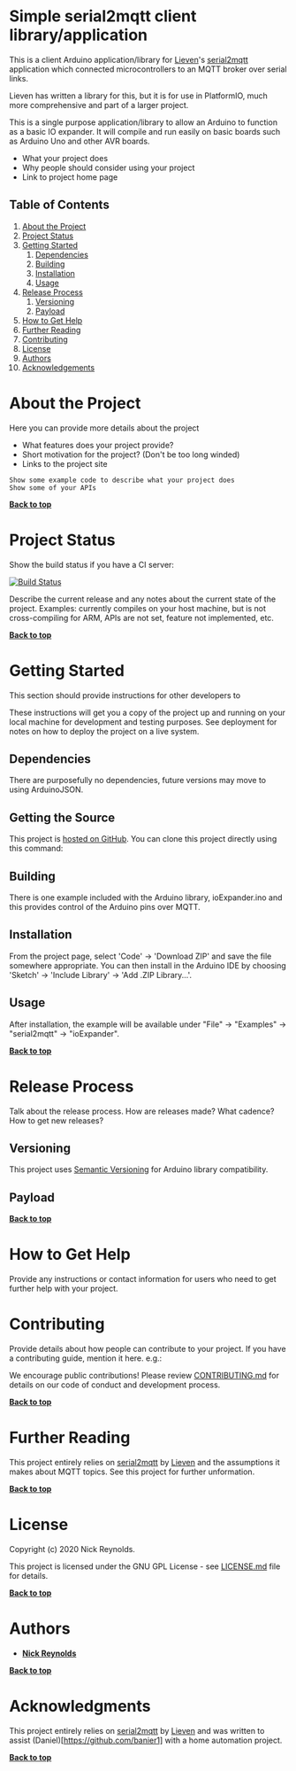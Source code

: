# Simple serial2mqtt client library/application

This is a client Arduino application/library for [Lieven](https://vortex314.blogspot.com/)'s [serial2mqtt](https://github.com/vortex314/serial2mqtt) application which connected microcontrollers to an MQTT broker over serial links.

Lieven has written a library for this, but it is for use in PlatformIO, much more comprehensive and part of a larger project.

This is a single purpose application/library to allow an Arduino to function as a basic IO expander. It will compile and run easily on basic boards such as Arduino Uno and other AVR boards.

* What your project does
* Why people should consider using your project
* Link to project home page

## Table of Contents

1. [About the Project](#about-the-project)
1. [Project Status](#project-status)
1. [Getting Started](#getting-started)
	1. [Dependencies](#dependencies)
	1. [Building](#building)
	1. [Installation](#installation)
	1. [Usage](#usage)
1. [Release Process](#release-process)
	1. [Versioning](#versioning)
	1. [Payload](#payload)
1. [How to Get Help](#how-to-get-help)
1. [Further Reading](#further-reading)
1. [Contributing](#contributing)
1. [License](#license)
1. [Authors](#authors)
1. [Acknowledgements](#acknowledgements)

# About the Project

Here you can provide more details about the project
* What features does your project provide?
* Short motivation for the project? (Don't be too long winded)
* Links to the project site

```
Show some example code to describe what your project does
Show some of your APIs
```

**[Back to top](#table-of-contents)**

# Project Status

Show the build status if you have a CI server:

[![Build Status](http://your-server:12345/job/badge/icon)](http://your-server:12345/job/http://your-server:12345/job/badge/icon/)

Describe the current release and any notes about the current state of the project. Examples: currently compiles on your host machine, but is not cross-compiling for ARM, APIs are not set, feature not implemented, etc.

**[Back to top](#table-of-contents)**

# Getting Started

This section should provide instructions for other developers to

These instructions will get you a copy of the project up and running on your local machine for development and testing purposes. See deployment for notes on how to deploy the project on a live system.

## Dependencies

There are purposefully no dependencies, future versions may move to using ArduinoJSON.

## Getting the Source

This project is [hosted on GitHub](https://github.com/ncmreynolds/serial2mqtt). You can clone this project directly using this command:

## Building

There is one example included with the Arduino library, ioExpander.ino and this provides control of the Arduino pins over MQTT.

## Installation

From the project page, select 'Code' -> 'Download ZIP' and save the file somewhere appropriate. You can then install in the Arduino IDE by choosing 'Sketch' -> 'Include Library' -> 'Add .ZIP Library...'.

## Usage

After installation, the example will be available under "File" -> "Examples" -> "serial2mqtt" -> "ioExpander".
 
**[Back to top](#table-of-contents)**

# Release Process

Talk about the release process. How are releases made? What cadence? How to get new releases?

## Versioning

This project uses [Semantic Versioning](http://semver.org/) for Arduino library compatibility.

## Payload

**[Back to top](#table-of-contents)**

# How to Get Help

Provide any instructions or contact information for users who need to get further help with your project.

# Contributing

Provide details about how people can contribute to your project. If you have a contributing guide, mention it here. e.g.:

We encourage public contributions! Please review [CONTRIBUTING.md](docs/CONTRIBUTING.md) for details on our code of conduct and development process.

**[Back to top](#table-of-contents)**

# Further Reading

This project entirely relies on [serial2mqtt](https://github.com/vortex314/serial2mqtt) by [Lieven](https://vortex314.blogspot.com/) and the assumptions it makes about MQTT topics. See this project for further unformation.

**[Back to top](#table-of-contents)**

# License

Copyright (c) 2020 Nick Reynolds.

This project is licensed under the GNU GPL License - see [LICENSE.md](LICENSE.md) file for details.

**[Back to top](#table-of-contents)**

# Authors

* **[Nick Reynolds](https://github.com/ncmreynolds)**

**[Back to top](#table-of-contents)**

# Acknowledgments

This project entirely relies on [serial2mqtt](https://github.com/vortex314/serial2mqtt) by [Lieven](https://vortex314.blogspot.com/) and was written to assist (Daniel)[https://github.com/banier1] with a home automation project.

**[Back to top](#table-of-contents)**